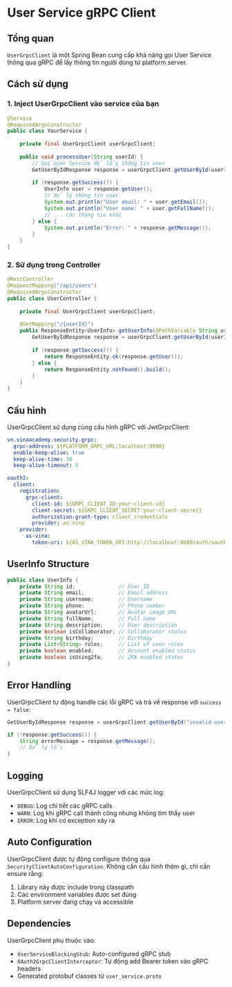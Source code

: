 # User Service gRPC Client

## Tổng quan

`UserGrpcClient` là một Spring Bean cung cấp khả năng gọi User Service thông qua gRPC để lấy thông tin người dùng từ platform server.

## Cách sử dụng

### 1. Inject UserGrpcClient vào service của bạn

```java
@Service
@RequiredArgsConstructor
public class YourService {
    
    private final UserGrpcClient userGrpcClient;
    
    public void processUser(String userId) {
        // Gọi User Service để lấy thông tin user
        GetUserByIdResponse response = userGrpcClient.getUserById(userId);
        
        if (response.getSuccess()) {
            UserInfo user = response.getUser();
            // Xử lý thông tin user
            System.out.println("User email: " + user.getEmail());
            System.out.println("User name: " + user.getFullName());
            // ... các thông tin khác
        } else {
            System.out.println("Error: " + response.getMessage());
        }
    }
}
```

### 2. Sử dụng trong Controller

```java
@RestController
@RequestMapping("/api/users")
@RequiredArgsConstructor
public class UserController {
    
    private final UserGrpcClient userGrpcClient;
    
    @GetMapping("/{userId}")
    public ResponseEntity<UserInfo> getUserInfo(@PathVariable String userId) {
        GetUserByIdResponse response = userGrpcClient.getUserById(userId);
        
        if (response.getSuccess()) {
            return ResponseEntity.ok(response.getUser());
        } else {
            return ResponseEntity.notFound().build();
        }
    }
}
```

## Cấu hình

UserGrpcClient sử dụng cùng cấu hình gRPC với JwtGrpcClient:

```yaml
vn.vinaacademy.security.grpc:
  grpc-address: ${PLATFORM_GRPC_URL:localhost:9090}
  enable-keep-alive: true
  keep-alive-time: 30
  keep-alive-timeout: 5

oauth2:
  client:
    registration:
      grpc-client:
        client-id: ${GRPC_CLIENT_ID:your-client-id}
        client-secret: ${GRPC_CLIENT_SECRET:your-client-secret}
        authorization-grant-type: client_credentials
        provider: as-vina
    provider:
      as-vina:
        token-uri: ${AS_VINA_TOKEN_URI:http://localhost:8080/auth/oauth/token}
```

## UserInfo Structure

```java
public class UserInfo {
    private String id;              // User ID
    private String email;           // Email address
    private String username;        // Username
    private String phone;           // Phone number
    private String avatarUrl;       // Avatar image URL
    private String fullName;        // Full name
    private String description;     // User description
    private boolean isCollaborator; // Collaborator status
    private String birthday;        // Birthday
    private List<String> roles;     // List of user roles
    private boolean enabled;        // Account enabled status
    private boolean isUsing2fa;     // 2FA enabled status
}
```

## Error Handling

UserGrpcClient tự động handle các lỗi gRPC và trả về response với `success = false`:

```java
GetUserByIdResponse response = userGrpcClient.getUserById("invalid-user");

if (!response.getSuccess()) {
    String errorMessage = response.getMessage();
    // Xử lý lỗi
}
```

## Logging

UserGrpcClient sử dụng SLF4J logger với các mức log:
- `DEBUG`: Log chi tiết các gRPC calls
- `WARN`: Log khi gRPC call thành công nhưng không tìm thấy user
- `ERROR`: Log khi có exception xảy ra

## Auto Configuration

UserGrpcClient được tự động configure thông qua `SecurityClientAutoConfiguration`. Không cần cấu hình thêm gì, chỉ cần ensure rằng:

1. Library này được include trong classpath
2. Các environment variables được set đúng
3. Platform server đang chạy và accessible

## Dependencies

UserGrpcClient phụ thuộc vào:
- `UserServiceBlockingStub`: Auto-configured gRPC stub
- `OAuth2GrpcClientInterceptor`: Tự động add Bearer token vào gRPC headers
- Generated protobuf classes từ `user_service.proto`
